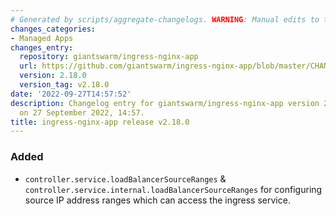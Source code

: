 ```yaml
---
# Generated by scripts/aggregate-changelogs. WARNING: Manual edits to this files will be overwritten.
changes_categories:
- Managed Apps
changes_entry:
  repository: giantswarm/ingress-nginx-app
  url: https://github.com/giantswarm/ingress-nginx-app/blob/master/CHANGELOG.md#2180---2022-09-27
  version: 2.18.0
  version_tag: v2.18.0
date: '2022-09-27T14:57:52'
description: Changelog entry for giantswarm/ingress-nginx-app version 2.18.0, published
  on 27 September 2022, 14:57.
title: ingress-nginx-app release v2.18.0
---
```


### Added
- `controller.service.loadBalancerSourceRanges` & `controller.service.internal.loadBalancerSourceRanges` for configuring source IP address ranges which can access the ingress service.
